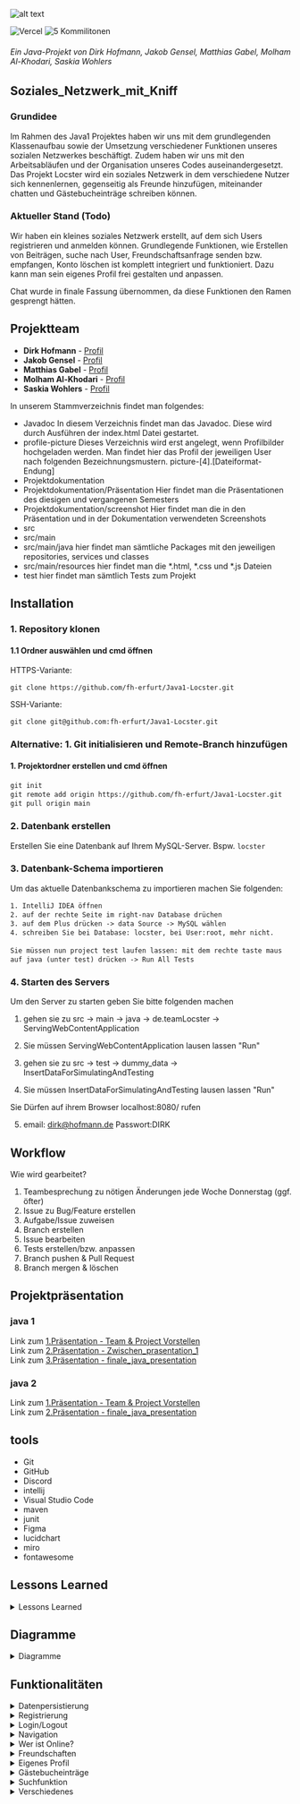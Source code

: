 ![alt text]( https://cdn.discordapp.com/attachments/783318437384552521/793117042214567946/locsterw3_2.png "Logo Title Text 1")

![Vercel](https://vercelbadge.vercel.app/api/Vogeslu/webaufbau-twanimal)
![5 Kommilitonen](https://img.shields.io/badge/Kommilitonen-5-yellow)

###### Ein Java-Projekt von Dirk Hofmann, Jakob Gensel, Matthias Gabel, Molham Al-Khodari, Saskia Wohlers

## Soziales_Netzwerk_mit_Kniff

### Grundidee

Im Rahmen des Java1 Projektes haben wir uns mit dem grundlegenden Klassenaufbau sowie der Umsetzung verschiedener Funktionen unseres sozialen Netzwerkes beschäftigt. Zudem haben wir uns mit den Arbeitsabläufen und der Organisation unseres Codes auseinandergesetzt. <br>
Das Projekt Locster wird ein soziales Netzwerk in dem verschiedene Nutzer sich kennenlernen, gegenseitig als Freunde hinzufügen, miteinander chatten und Gästebucheinträge schreiben können. 

### Aktueller Stand (Todo)

Wir haben ein kleines soziales Netzwerk erstellt, auf dem sich Users registrieren und anmelden können.
Grundlegende Funktionen, wie Erstellen von Beiträgen, suche nach User, Freundschaftsanfrage senden bzw. empfangen, Konto löschen ist komplett integriert und funktioniert.
Dazu kann man sein eigenes Profil frei gestalten und anpassen.

Chat wurde in finale Fassung übernommen, da diese Funktionen den Ramen gesprengt hätten.



## Projektteam

* **Dirk Hofmann** - [Profil](https://github.com/Munchkin129)
* **Jakob Gensel** - [Profil](https://github.com/bro-scientist)
* **Matthias Gabel** - [Profil](https://github.com/f0rkster)
* **Molham Al-Khodari** - [Profil](https://github.com/Molham321)
* **Saskia Wohlers** - [Profil](https://github.com/schnoernja)

In unserem Stammverzeichnis findet man folgendes:
* Javadoc
    In diesem Verzeichnis findet man das Javadoc. Diese wird durch Ausführen der index.html Datei gestartet.
* profile-picture
    Dieses Verzeichnis wird erst angelegt, wenn Profilbilder hochgeladen werden.
    Man findet hier das Profil der jeweiligen User nach folgenden Bezeichnungsmustern.
    picture-[4].[Dateiformat-Endung]
* Projektdokumentation
* Projektdokumentation/Präsentation
    Hier findet man die Präsentationen des diesigen und vergangenen Semesters
* Projektdokumentation/screenshot
    Hier findet man die in den Präsentation und in der Dokumentation verwendeten Screenshots
* src
* src/main
* src/main/java
    hier findet man sämtliche Packages mit den jeweiligen repositories, services und classes
* src/main/resources
    hier findet man die *.html, *.css und *.js Dateien
* test
    hier findet man sämtlich Tests zum Projekt

## Installation

### 1. Repository klonen

#### 1.1 Ordner auswählen und cmd öffnen
HTTPS-Variante: 

```
git clone https://github.com/fh-erfurt/Java1-Locster.git
```

SSH-Variante: 

```
git clone git@github.com:fh-erfurt/Java1-Locster.git
```

### Alternative: 1. Git initialisieren und Remote-Branch hinzufügen

#### 1. Projektordner erstellen und cmd öffnen

```
git init
git remote add origin https://github.com/fh-erfurt/Java1-Locster.git
git pull origin main
```

### 2. Datenbank erstellen

Erstellen Sie eine Datenbank auf Ihrem MySQL-Server. Bspw. ``locster``

### 3. Datenbank-Schema importieren

Um das aktuelle Datenbankschema zu importieren machen Sie folgenden:

```
1. IntelliJ IDEA öffnen
2. auf der rechte Seite im right-nav Database drüchen
3. auf dem Plus drücken -> data Source -> MySQL wählen
4. schreiben Sie bei Database: locster, bei User:root, mehr nicht. 

Sie müssen nun project test laufen lassen: mit dem rechte taste maus auf java (unter test) drücken -> Run All Tests
```

### 4. Starten des Servers

Um den Server zu starten geben Sie bitte folgenden machen

1. gehen sie zu src -> main -> java -> de.teamLocster -> ServingWebContentApplication
2. Sie müssen ServingWebContentApplication lausen lassen "Run"

3. gehen sie zu src -> test -> dummy_data -> InsertDataForSimulatingAndTesting
4. Sie müssen InsertDataForSimulatingAndTesting lausen lassen "Run"

Sie Dürfen auf ihrem Browser localhost:8080/ rufen 

5. email: dirk@hofmann.de	Passwort:DIRK
	
## Workflow

Wie wird gearbeitet?

1. Teambesprechung zu nötigen Änderungen jede Woche Donnerstag (ggf. öfter)
2. Issue zu Bug/Feature erstellen
3. Aufgabe/Issue zuweisen
4. Branch erstellen
5. Issue bearbeiten
6. Tests erstellen/bzw. anpassen
7. Branch pushen & Pull Request
8. Branch mergen & löschen

## Projektpräsentation

### java 1

Link zum [1.Präsentation - Team & Project Vorstellen](https://github.com/fh-erfurt/Java1-Locster/blob/main/Projektdokumentation/Pr%C3%A4sentation/JAVA1/Team%20%26%20Project%20Vorstellen.pdf)<br>
Link zum [2.Präsentation - Zwischen_prasentation_1](https://github.com/fh-erfurt/Java1-Locster/blob/main/Projektdokumentation/Pr%C3%A4sentation/JAVA1/Zwischen_prasentation_1.pdf)<br>
Link zum [3.Präsentation - finale_java_presentation](https://github.com/fh-erfurt/Java1-Locster/blob/main/Projektdokumentation/Pr%C3%A4sentation/JAVA1/finale_java_presentation1.pdf)<br>

### java 2

Link zum [1.Präsentation - Team & Project Vorstellen](https://github.com/fh-erfurt/Java1-Locster/blob/main/Projektdokumentation/Pr%C3%A4sentation/JAVA2/1.Pr%C3%A4sentation%20Java2.pdf)<br>
Link zum [2.Präsentation - finale_java_presentation](https://github.com/fh-erfurt/Java1-Locster/blob/main/Projektdokumentation/Pr%C3%A4sentation/JAVA2/2.Pr%C3%A4sentation%20Java2.pdf)<br>

## tools
	
* Git
* GitHub
* Discord
* intellij
* Visual Studio Code
* maven
* junit
* Figma
* lucidchart
* miro
* fontawesome

## Lessons Learned

<details>

<summary>Lessons Learned</summary>
	


* **Feste Aufgabenverteilung:** ohne feste Aufgabenverteilung wurden so manche Sachen doppelt gemacht oder gar nicht. Es ist essenziell jede Aufgabe einer Person zuzuordnen, damit auch jeder was zu tun hat und das Projekt vorangeht. Außerdem wird so verhindert, dass man unnötige Funktionen o.Ä. schreibt, welche eigentlich gar nicht gebraucht werden.

* **Objektstruktur ohne Anwendung:** der Umfang und die konkrete Umsetzung eines Projektes ist schwer vorstellbar und sehr abstrakt ohne Bezug zur Anwendung. Gerade dadurch, dass wir vom Modul Java 1 diesbezüglich etwas eingeschränkt wurden (keine Datenbank; für unsere Anwendung leider der Grundpfeiler).

* **Umgang mit Github:** nie vergessen eine eigene Branch anzulegen, Commits sind geil und es wäre vom Vorteil nicht nur einmal die Woche eine Pull-Request zu starten.

* **Testen ist geil:** testen ist einfach geil.

* **Grundlagen Java:** natürlich die größte Lessons Learned in diesem Projekt!

* **Projektstrukturierung und Zeitplanung:** Eine gute Projektstrukturierung und Zeitplanung ist notwendig um das Projekt voranzubringen. Ohne feste Struktur in der Vorgehensweise macht jeder einfach irgendwas und nichts funktioniert wirklich miteinander. Auch ist Kommunikation zwischen den Teammitgliedern hierbei ein wichtiger Schlüssel zum Erfolg.

* **Kleinigkeiten sind keine Kleinigkeiten:** Kleinigkeiten benötigen fast IMMER mehr Zeit als "mal eben kurz..". Deshalb sollte man diese "Kleinigkeiten" (z.B. Aktualisierung des Klassendiagrammes, Namens-Änderung von Variablen oder Funktionen, etc) am besten sofort erledigen!

</details>

## Diagramme

<details>
	
<summary>Diagramme</summary><br>
	
## Klassendiagramm <br>
	
Das Klassendiagramm enthält die logische Struktur der Klassen und unterteilt diese in farblich gekennzeichnete Packages.
	
![Klassendiagramm](https://github.com/fh-erfurt/Java1-Locster/blob/main/Projektdokumentation/screenshot/KlassendiagrammJava2.png) <br>

Jedes Klasse in einem Package hat ein Repository das mit der Datenbank kommuniziert, einen Service indem sich die Logik befindet und ein Controller der die Anfragen entgegen nimmt.

<details>
<summary>Chat Package</summary><br>

Die Klasse **Chat**  enthält die Informationen welche User in einem Chat sind. Die Klasse **Message** bewahrt die Informationen über den Verfasser der Nachricht, den Inhalt dieser, sowie die Uhrzeit wann sie abgeschickt worden ist.
Die Funktionalität wurde in diesem Projekt nicht umgesetzt.

</details>

<details>
<summary>Action Package</summary><br>
	
Die Klasse **Action** ist der Mittelpunkt. Hier werden verschiedene Aktionen des Users durch das Enum ActionType aufgelistet, z.B. *VISIT*, *FRIEND_REQUEST*, *FRIEND_ACKNOWLEDGEMENT* und *BLOCK*.
Mittels der FRIEND-Aktionen werden Freundschaften realisiert.
Die Aktionen sind leicht erweiterbar.

</details>

<details>
<summary>Guestbook Package</summary><br>

Die Klasse **GuestbookEntry**  enthält den Speicherort für die Einträge im Gästebuch. Die Klasse bewahrt die Informationen über den Verfasser und Empfänger des Eintrages, den Inhalt, sowie die Uhrzeit wann der Eintrag bearbeitet worden ist.

</details>

<details>
<summary>User Package</summary><br>
	
Über unseren **User** werden alle User abgespeichert. Hier werden alle relevanten Userdaten gespeichert.
Über *registerUser* im **UserService** werden neue User angelegt. 
	
</details>

## Codestyle

1. Sprache<br>
<br>
<ul>
<li>Code und Kommentare werden in Englisch verfasst.</li>
</ul>
<br>
2. Klassen<br>
<br>
<ul>
	<li>Klassenname sowie Dateiname werden in <strong>UpperCamelCase</strong> geschrieben</li>
<li>Beispiel: ClassName.java</li>

3. Methoden<br>
<br>
<ul>
	<li>Methodennamen werden in <strong>lowerCamelCase</strong> geschrieben</li>
<li>Beispiel: methodName</li>
</ul>

 
<br>
4. Variablen<br>
<br>
<ul>
	<li>Variablen werden in <strong>lowerCamelCase</strong> geschrieben</li>
<li>Beispiel: variablenName</li>
	<li>Der Gültigkeitsbereich der Variablen wird standartgemäß als <strong>private</strong> deklariert.<br>
		Innerhalb der Klasse wird auf die Variablen mit <strong>this.</strong> zugegriffen.<br>
		Außerhalb der Klasse wird dann folglich mit <strong>Settern & Gettern</strong> auf die Variablen zugegriffen.<br>
		Anhand der <strong>Settern & Gettern</strong> erkennt man somit auch die Zugriffsrechte.<br>
Mit einem triftigen Grund kann von der Regelung abgewichen werden.</li>
</ul>
<br>

<ul>
	<li>Methoden und Klassen werden über den Bezeichner kommentiert und wie folgt initiiert</li>
 </ul>
<br>

    Allgemeines Beispiel
    /**
     *Comment
     * @param argument explanation what the argument do
     * @return explanation what the method do
     */
     
    Konkretes Beispiel
    /**
     * Marks a messsage as read by the reading user and returns the message text.
     * @param reader user, who is reading the message
     * @return the text the message contains
     */
     
<br>
die IDE IntelliJ sollte hier den Anwender unterstützen.
<br>
5. Tests<br>
<br>
<ul>
	<li>Test-Klassen werden in der Ordnerstrukter unter <strong>src/test...</strong> angelegt.</li>
	<li>Test sowie Dateiname werden in <strong>UpperCamelCase</strong> geschrieben und enden mit dem Suffix "Test"</li>
<li>Beispiel: ClassNameTest.java</li>
	<li>Die Tests sollen einen aussagekräftigen Bezeichner erhalten und sind wie folgt aufgebaut</li>
</ul>
<br>
 
    @Test
    void exact_explanation_what_the_test_should_do()
    {
        // Given
	int example1 = 0;
	// When
	int result = example1.succ();
	// Then
	assertEquals(1, result);
    }

<br>
6. Enum<br>
<br>
<ul>
	<li>Enums werden in <strong>UpperCamelCase</strong> geschrieben</li>
</ul>
	
</details>
	
## Funktionalitäten

<details>
<summary>Datenpersistierung</summary>
	
## Datenpersistierung
	
Um die Daten zu sichern existiert eine Datenbankanbindung.
</details>
	
<details>
<summary>Registrierung</summary>
	
## Registrierung
	
Um Locster nutzen zu können, muss man sich vorher registrieren.
	
![SignUp](https://github.com/fh-erfurt/Java1-Locster/blob/main/Projektdokumentation/screenshot/SignUp.png)
	
Man gibt folgendes an:
* Name und Vorname
* Alter
* Geschlecht
* E-Mail
* Passwort
	
Das Passwort muss aus mindestens acht Zeichen, davon ein Großbuchstabe, ein Kleinbuchstabe, eine Zahl und einem Sonderzeichen bestehen. 
Zur Übersicht gibt es im Browser bereits ein Feedback, was noch beim Passwort fehlt. 

</details>

<details>
<summary>Login/Logout</summary>
	
## Login/Logout
	
Hat man bereits einen Account, kann man sich nun einloggen. Oben rechts gibt es einen Verweis auf die Registrierung.
	
![LogIn](https://github.com/fh-erfurt/Java1-Locster/blob/main/Projektdokumentation/screenshot/LogIn.png)
	
Eingeloggt kann man sich jederzeit wieder ausloggen.
</details>
	
<details>
<summary>Navigation</summary>
	
## Navigation
	
Oben in der Navigationsleiste kann man leicht wechseln zwischen:
* Chat
* Wer ist Online?
* Freundschaften
* eigenem Profil
* Einstellungen
* Logout
	
</details>

<details>
<summary>Wer ist Online?</summary>
	
## Wer ist Online?
	
![Wer ist Online](https://github.com/fh-erfurt/Java1-Locster/blob/main/Projektdokumentation/screenshot/Who_Is_Online.png)
	
Hier sieht man alle Nutzer aufgelistet, die gerade online sind.
Es sind ein paar Information zu jedem Nutzer aufgelistet.
Von hier aus kann man auf die verschiedenen Profile der Nutzer gelangen.
</details>	

<details>
<summary>Freundschaften</summary>
	
## Freundschaften
	
![Freunde](https://github.com/fh-erfurt/Java1-Locster/blob/main/Projektdokumentation/screenshot/Freunde.png)
	
Auf dieser Seite sieht man alle eingegangenen Freundschaftsanfragen und alle bestätigten Freundschaften.
Hier kann man erhaltene Freundschaftsanfragen annehmen oder ablehnen.
Bestätigte Freunde kann man besuchen und entfernen.
Um einer anderen Person eine Freundschaftsanfrage zu stellen, muss man auf das Profil der Person gelangen. Nur dort kann man eine Anfrage stellen.

</details>	
	
<details>
<summary>Eigenes Profil</summary>
	
## Profilansicht
	
![Mein Profil](https://github.com/fh-erfurt/Java1-Locster/blob/main/Projektdokumentation/screenshot/Mein_Profil.png)
	
Im ersten Abschnitt sind die persönliches Informationen zu sehen, wie Name oder Geburtstag.
Der zweite Abscnhitt ist der ist der persönliche Profiltext, der dort auch gleich bearbeitet werden kann.
Danach kommen Gäastebucheinträge von Personen, die dein Profil besucht haben.
Am Schluss und nur für einen selbst sichtbar sind die eigen verfassten Gästebucheinträge.
	
## Profilverwaltung
	
![Einstellungen](https://github.com/fh-erfurt/Java1-Locster/blob/main/Projektdokumentation/screenshot/Settings.png)	
	
Man gelangt hier hin entweder über das Stift-Icon im ersten Abschnitt oder über Einstellungen.
Hier kann man seine persönlichen Daten ändern, einen Status einstellen, seinen online Status ändern, sein Passwort ändern und ein Profilbild hochladen.
Ganz unten lässt sich das Profil aich löschen.

</details>

<details>
<summary>Gästebucheinträge</summary>
	
## Gästebucheinträge

Wenn man das Profil einer anderen Person besucht, kann man dort einen netten Eintrag hinterlassen.
	
![Anderes Profil](https://github.com/fh-erfurt/Java1-Locster/blob/main/Projektdokumentation/screenshot/Anderes_Profil.png)	

</details>

<details>
<summary>Suchfunktion</summary>
	
## Suchfunktion
	
Bei der Suche werden alle Personennamen und Ort durchgegangen.
</details>
	
<details>
<summary>Verschiedenes</summary>
	
## Verschiedenes
	
Es existiert eine Chatseite, jedoch ohne Funktionalität.
Das Impressum, eine Datenschutzerklärung und eine 404-Seite snd ebfalls vorhanden.
	
</details>
